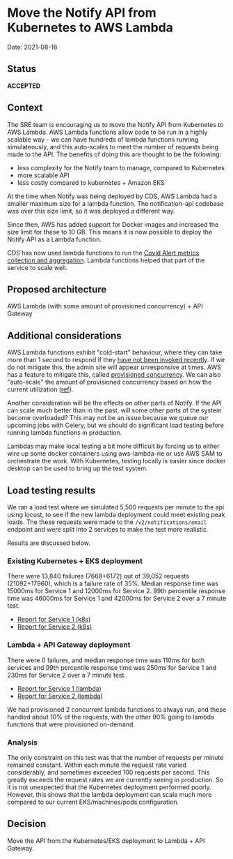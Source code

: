 # Move the Notify API from Kubernetes to AWS Lambda

Date: 2021-08-16

## Status

**ACCEPTED**

## Context

The SRE team is encouraging us to move the Notify API from Kubernetes to AWS Lambda. AWS Lambda functions allow code to be run in a highly scalable way - we can have hundreds of lambda functions running simulateously, and this auto-scales to meet the number of requests being made to the API. The benefits of doing this are thought to be the following:

- less complexity for the Notify team to manage, compared to Kubernetes
- more scalable API
- less costly compared to kubernetes + Amazon EKS

At the time when Notify was being deployed by CDS, AWS Lambda had a smaller maximum size for a lambda function. The notification-api codebase was over this size limit, so it was deployed a different way.

Since then, AWS has added support for Docker images and increased the size limit for these to 10 GB. This means it is now possible to deploy the Notify API as a Lambda function.

CDS has now used lambda functions to run the [Covid Alert metrics collection and aggregation](https://github.com/cds-snc/covid-alert-metrics-terraform/tree/main/aws). Lambda functions helped that part of the service to scale well.

## Proposed architecture

AWS Lambda (with some amount of provisioned concurrency) + API Gateway

## Additional considerations

AWS Lambda functions exhibit "cold-start" behaviour, where they can take more than 1 second to respond if they [have not been invoked recently](https://aws.amazon.com/blogs/compute/operating-lambda-performance-optimization-part-1/#:~:text=The%20duration%20of%20a%20cold,test%20functions%20than%20production%20workloads). If we do not mitigate this, the admin site will appear unresponsive at times. AWS has a feature to mitigate this, called [provisioned concurrency](https://aws.amazon.com/blogs/compute/new-for-aws-lambda-predictable-start-up-times-with-provisioned-concurrency/). We can also "auto-scale" the amount of provisioned concurrency based on how the current utilization ([ref](https://docs.aws.amazon.com/lambda/latest/dg/configuration-concurrency.html#configuration-concurrency-api)).

Another consideration will be the effects on other parts of Notify. If the API can scale much better than in the past, will some other parts of the system become overloaded? This may not be an issue because we queue our upcoming jobs with Celery, but we should do significant load testing before running lambda functions in production.

Lambdas may make local testing a bit more difficult by forcing us to either wire up some docker containers using aws-lambda-rie or use AWS SAM to orchestrate the work. With Kubernetes, testing locally is easier since docker desktop can be used to bring up the test system.

## Load testing results

We ran a load test where we simulated 5,500 requests per minute to the api using locust, to see if the new lambda deployment could meet existing peak loads. The these requests were made to the `/v2/notifications/email` endpoint and were split into 2 services to make the test more realistic.

Results are discussed below.

### Existing Kubernetes + EKS deployment

There were 13,840 failures (7668+6172) out of 39,052 requests (21092+17960), which is a failure rate of 35%. Median response time was 15000ms for Service 1 and 12000ms for Service 2. 99th percentile response time was 46000ms for Service 1 and 42000ms for Service 2 over a 7 minute test.

- [Report for Service 1 (k8s)](https://htmlpreview.github.io/?https://raw.githubusercontent.com/cds-snc/notification-adr/move-to-lambda/records/attachments/k8s_service_1_report_1629310371.616257.html)
- [Report for Service 2 (k8s)](https://htmlpreview.github.io/?https://raw.githubusercontent.com/cds-snc/notification-adr/move-to-lambda/records/attachments/k8s_service_2_report_1629310332.8675654.html)

### Lambda + API Gateway deployment

There were 0 failures, and median response time was 110ms for both services and 99th percentile response time was 250ms for Service 1 and 230ms for Service 2 over a 7 minute test.

- [Report for Service 1 (lambda)](https://htmlpreview.github.io/?https://raw.githubusercontent.com/cds-snc/notification-adr/move-to-lambda/records/attachments/lambda_service_1_report_1629229241.7761497.html)
- [Report for Service 2 (lambda)](https://htmlpreview.github.io/?https://raw.githubusercontent.com/cds-snc/notification-adr/move-to-lambda/records/attachments/lambda_service_2_report_1629229258.5504797.html)


We had provisioned 2 concurrent lambda functions to always run, and these handled about 10% of the requests, with the other 90% going to lambda functions that were provisioned on-demand.

### Analysis

The only constraint on this test was that the number of requests per minute remained constant. Within each minute the request rate varied considerably, and sometimes exceeded 100 requests per second. This greatly exceeds the request rates we are currently seeing in production. So it is not unexpected that the Kubernetes deployment performed poorly. However, this shows that the lambda deployment can scale much more compared to our current EKS/machines/pods configuration.

## Decision

Move the API from the Kubernetes/EKS deployment to Lambda + API Gateway. 


